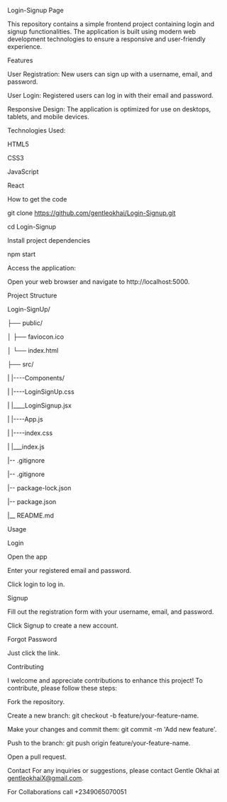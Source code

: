 Login-Signup Page


This repository contains a simple frontend project containing login and signup functionalities. The application is built using modern web development technologies to ensure a responsive and user-friendly experience.

Features

User Registration: New users can sign up with a username, email, and password.

User Login: Registered users can log in with their email and password.

Responsive Design: The application is optimized for use on desktops, tablets, and mobile devices.

Technologies Used:

HTML5

CSS3

JavaScript

React

How to get the code

git clone https://github.com/gentleokhai/Login-Signup.git

cd Login-Signup

Install project dependencies

npm start

Access the application:

Open your web browser and navigate to http://localhost:5000.

Project Structure

Login-SignUp/

├── public/

│   ├── faviocon.ico

│   └── index.html

├── src/

|    |----Components/

|         |----LoginSignUp.css

|         |____LoginSignup.jsx

|    |----App.js

|    |----index.css

|    |___index.js

|-- .gitignore

|-- .gitignore

|-- package-lock.json

|-- package.json

|__ README.md

Usage

Login

Open the app

Enter your registered email and password.

Click login to log in.

Signup

Fill out the registration form with your username, email, and password.

Click Signup to create a new account.

Forgot Password

Just click the link.

Contributing

I welcome and appreciate contributions to enhance this project! To contribute, please follow these steps:


Fork the repository.

Create a new branch: git checkout -b feature/your-feature-name.

Make your changes and commit them: git commit -m 'Add new feature'.

Push to the branch: git push origin feature/your-feature-name.

Open a pull request.

Contact
For any inquiries or suggestions, please contact Gentle Okhai at gentleokhaiX@gmail.com.


For Collaborations call +2349065070051